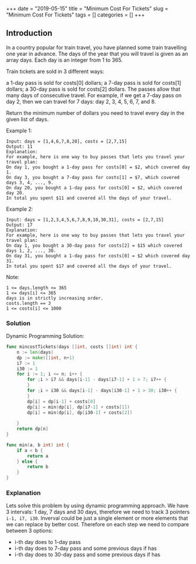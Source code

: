 +++
date = "2019-05-15"
title = "Minimum Cost For Tickets"
slug = "Minimum Cost For Tickets"
tags = []
categories = []
+++

## Introduction

In a country popular for train travel, you have planned some train travelling one year in advance.  The days of the year that you will travel is given as an array days.  Each day is an integer from 1 to 365.

Train tickets are sold in 3 different ways:

a 1-day pass is sold for costs[0] dollars;
a 7-day pass is sold for costs[1] dollars;
a 30-day pass is sold for costs[2] dollars.
The passes allow that many days of consecutive travel.  For example, if we get a 7-day pass on day 2, then we can travel for 7 days: day 2, 3, 4, 5, 6, 7, and 8.

Return the minimum number of dollars you need to travel every day in the given list of days.

 

Example 1:
```
Input: days = [1,4,6,7,8,20], costs = [2,7,15]
Output: 11
Explanation: 
For example, here is one way to buy passes that lets you travel your travel plan:
On day 1, you bought a 1-day pass for costs[0] = $2, which covered day 1.
On day 3, you bought a 7-day pass for costs[1] = $7, which covered days 3, 4, ..., 9.
On day 20, you bought a 1-day pass for costs[0] = $2, which covered day 20.
In total you spent $11 and covered all the days of your travel.
```

Example 2:
```
Input: days = [1,2,3,4,5,6,7,8,9,10,30,31], costs = [2,7,15]
Output: 17
Explanation: 
For example, here is one way to buy passes that lets you travel your travel plan:
On day 1, you bought a 30-day pass for costs[2] = $15 which covered days 1, 2, ..., 30.
On day 31, you bought a 1-day pass for costs[0] = $2 which covered day 31.
In total you spent $17 and covered all the days of your travel.
```

Note:
```
1 <= days.length <= 365
1 <= days[i] <= 365
days is in strictly increasing order.
costs.length == 3
1 <= costs[i] <= 1000
```

### Solution

Dynamic Programming Solution:
``` go
func mincostTickets(days []int, costs []int) int {
    n := len(days)
    dp := make([]int, n+1)
    i7 := 1
    i30 := 1
    for i := 1; i <= n; i++ {
        for ;i > i7 && days[i-1] - days[i7-1] + 1 > 7; i7++ {
        }
        for ;i > i30 && days[i-1] - days[i30-1] + 1 > 30; i30++ {
        }
        dp[i] = dp[i-1] + costs[0]
        dp[i] = min(dp[i], dp[i7-1] + costs[1])
        dp[i] = min(dp[i], dp[i30-1] + costs[2])
        
    }
    return dp[n]
}

func min(a, b int) int {
    if a < b {
        return a
    } else {
        return b
    }
}
```

### Explanation

Lets solve this problem by using dynamic programming approach. We have 3 intervals: 1 day, 7 days and 30 days, therefore we need to track 3 pointers `i-1, i7, i30`.
Inverval could be just a single element or more elements that we can replace by better cost. Therefore on each step we need to compare between 3 options:
* i-th day does to 1-day pass
* i-th day does to 7-day pass and some previous days if has
* i-th day does to 30-day pass and some previous days if has


